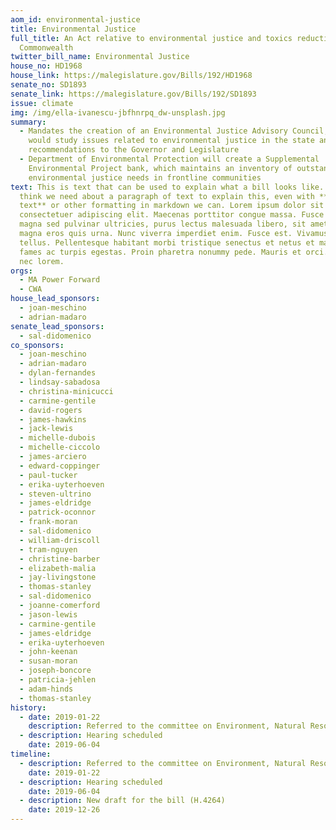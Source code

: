 ```yaml
---
aom_id: environmental-justice
title: Environmental Justice
full_title: An Act relative to environmental justice and toxics reduction in the
  Commonwealth
twitter_bill_name: Environmental Justice
house_no: HD1968
house_link: https://malegislature.gov/Bills/192/HD1968
senate_no: SD1893
senate_link: https://malegislature.gov/Bills/192/SD1893
issue: climate
img: /img/ella-ivanescu-jbfhnrpq_dw-unsplash.jpg
summary:
  - Mandates the creation of an Environmental Justice Advisory Council, which
    would study issues related to environmental justice in the state and provide
    recommendations to the Governor and Legislature
  - Department of Environmental Protection will create a Supplemental
    Environmental Project bank, which maintains an inventory of outstanding
    environmental justice needs in frontline communities
text: This is text that can be used to explain what a bill looks like. If we
  think we need about a paragraph of text to explain this, even with **bold
  text** or other formatting in markdown we can. Lorem ipsum dolor sit amet,
  consectetuer adipiscing elit. Maecenas porttitor congue massa. Fusce posuere,
  magna sed pulvinar ultricies, purus lectus malesuada libero, sit amet commodo
  magna eros quis urna. Nunc viverra imperdiet enim. Fusce est. Vivamus a
  tellus. Pellentesque habitant morbi tristique senectus et netus et malesuada
  fames ac turpis egestas. Proin pharetra nonummy pede. Mauris et orci. Aenean
  nec lorem.
orgs:
  - MA Power Forward
  - CWA
house_lead_sponsors:
  - joan-meschino
  - adrian-madaro
senate_lead_sponsors:
  - sal-didomenico
co_sponsors:
  - joan-meschino
  - adrian-madaro
  - dylan-fernandes
  - lindsay-sabadosa
  - christina-minicucci
  - carmine-gentile
  - david-rogers
  - james-hawkins
  - jack-lewis
  - michelle-dubois
  - michelle-ciccolo
  - james-arciero
  - edward-coppinger
  - paul-tucker
  - erika-uyterhoeven
  - steven-ultrino
  - james-eldridge
  - patrick-oconnor
  - frank-moran
  - sal-didomenico
  - william-driscoll
  - tram-nguyen
  - christine-barber
  - elizabeth-malia
  - jay-livingstone
  - thomas-stanley
  - sal-didomenico
  - joanne-comerford
  - jason-lewis
  - carmine-gentile
  - james-eldridge
  - erika-uyterhoeven
  - john-keenan
  - susan-moran
  - joseph-boncore
  - patricia-jehlen
  - adam-hinds
  - thomas-stanley
history:
  - date: 2019-01-22
    description: Referred to the committee on Environment, Natural Resources and Agriculture
  - description: Hearing scheduled
    date: 2019-06-04
timeline:
  - description: Referred to the committee on Environment, Natural Resources and Agriculture
    date: 2019-01-22
  - description: Hearing scheduled
    date: 2019-06-04
  - description: New draft for the bill (H.4264)
    date: 2019-12-26
---
```

